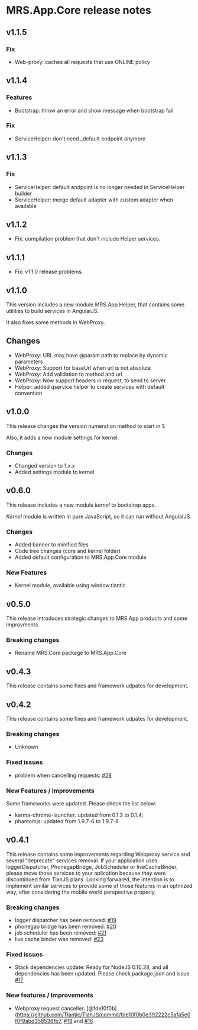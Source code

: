 MRS.App.Core release notes
==============================================

## v1.1.5
### Fix
* Web-proxy: caches all requests that use ONLINE policy

## v1.1.4
### Features
* Bootstrap: throw an error and show message when bootstrap fail

### Fix
* ServiceHelper: don't need _default endpoint anymore

## v1.1.3
### Fix
* ServiceHelper: default endpoint is no longer needed in ServiceHelper builder
* ServiceHelper: merge default adapter with custom adapter when available

## v1.1.2
* Fix: compilation problem that don't include Helper services.

## v1.1.1
* Fix: v1.1.0 release problems.

## v1.1.0
This version includes a new module MRS.App.Helper, that contains some utilities to build services in AngularJS.

It also fixes some methods in WebProxy.

## Changes
* WebProxy: URL may have @param path to replace by dynamic parameters
* WebProxy: Support for baseUrl when url is not absolute
* WebProxy: Add validation to method and url
* WebProxy: Now support headers in request, to send to server
* Helper: added qservice helper to create services with default convention


## v1.0.0
This release changes the version numeration method to start in 1.

Also, it adds a new module settings for kernel.

### Changes
* Changed version to 1.x.x
* Added settings module to kernel


## v0.6.0
This release includes a new module *kernel* to bootstrap apps.

*Kernel* module is written in pure JavaScript, so it can run without AngularJS.
 
### Changes
* Added banner to minified files
* Code tree changes (core and kernel folder)
* Added default configuration to MRS.App.Core module

### New Features
* Kernel module, available using window.tlantic

## v0.5.0
This release introduces strategic changes to MRS.App products and some improvments.

### Breaking changes
* Rename MRS.Core package to MRS.App.Core

## v0.4.3
This release contains some fixes and framework udpates for development.

## v0.4.2
This release contains some fixes and framework udpates for development.

### Breaking changes
* Unknown

### Fixed issues
* problem when cancelling requests: [#28](https://github.com/Tlantic/TlanJS/pull/28)

### New Features / Improvements
Some frameworks were updated. Please check the list below:
* karma-chrome-launcher: updated from 0.1.3 to 0.1.4;
* phantomjs: updated from 1.9.7-6 to 1.9.7-8

## v0.4.1
This release contains some improvements regarding Webproxy service and several "deprecate" services removal. If your application uses loggerDispatcher, PhonegapBridge, JobScheduler or liveCacheBinder, please move those services to your aplication because they were discontinued from TlanJS plans. Looking forwared, the intention is to implement similar services to provide some of those features in an optmized way, after considering the mobile world perspective properly.

### Breaking changes
* logger dispatcher has been removed: [#19](https://github.com/Tlantic/TlanJS/issues/19)
* phonegap bridge has been removed: [#20](https://github.com/Tlantic/TlanJS/issues/20)
* job scheduler has been removed: [#21](https://github.com/Tlantic/TlanJS/21)
* live cache binder was removed: [#23](https://github.com/Tlantic/TlanJS/issues/23)

### Fixed issues
* Stack dependencies update: Ready for NodeJS 0.10.28, and all dependencies has been updated. Please check package.json and issue [#17](https://github.com/Tlantic/TlanJS/issues/17)

### New features / Improvements
* Webproxy request canceller: [@fde10f0b](https://github.com/Tlantic/TlanJS/commit/fde10f0b0e392222c5afa5e0f0f9abd358536fb7, [#18](https://github.com/Tlantic/TlanJS/pull/18) and [#16](https://github.com/Tlantic/TlanJS/issues/16)